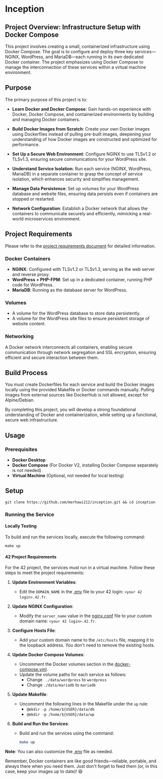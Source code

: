 # Inception

## Project Overview: Infrastructure Setup with Docker Compose

This project involves creating a small, containerized infrastructure using Docker Compose. The goal is to configure and deploy three key services—NGINX, WordPress, and MariaDB—each running in its own dedicated Docker container. The project emphasizes using Docker Compose to manage the interconnection of these services within a virtual machine environment.

## Purpose

The primary purpose of this project is to:

- **Learn Docker and Docker Compose**: Gain hands-on experience with Docker, Docker Compose, and containerized environments by building and managing Docker containers.
  
- **Build Docker Images from Scratch**: Create your own Docker images using Dockerfiles instead of pulling pre-built images, deepening your understanding of how Docker images are constructed and optimized for performance.

- **Set Up a Secure Web Environment**: Configure NGINX to use TLSv1.2 or TLSv1.3, ensuring secure communications for your WordPress site.

- **Understand Service Isolation**: Run each service (NGINX, WordPress, MariaDB) in a separate container to grasp the concept of service isolation, which enhances security and simplifies management.

- **Manage Data Persistence**: Set up volumes for your WordPress database and website files, ensuring data persists even if containers are stopped or restarted.

- **Network Configuration**: Establish a Docker network that allows the containers to communicate securely and efficiently, mimicking a real-world microservices environment.


## Project Requirements

Please refer to the [project requirements document](en.subject.pdf) for detailed information.

### Docker Containers

- **NGINX**: Configured with TLSv1.2 or TLSv1.3, serving as the web server and reverse proxy.
- **WordPress + PHP-FPM**: Set up in a dedicated container, running PHP code for WordPress.
- **MariaDB**: Running as the database server for WordPress.

### Volumes

- A volume for the WordPress database to store data persistently.
- A volume for the WordPress site files to ensure persistent storage of website content.

### Networking

A Docker network interconnects all containers, enabling secure communication through network segregation and SSL encryption, ensuring efficient and secure interaction between them.

## Build Process

You must create Dockerfiles for each service and build the Docker images locally using the provided Makefile or Docker commands manually. Pulling images from external sources like DockerHub is not allowed, except for Alpine/Debian.

By completing this project, you will develop a strong foundational understanding of Docker and containerization, while setting up a functional, secure web infrastructure.


## Usage

### Prerequisites

- **Docker Desktop**
- **Docker Compose** (For Docker V2, installing Docker Compose separately is not needed)
- **Virtual Machine** (Optional, not needed for local testing)
## Setup
```git clone https://github.com/merhawi212/inception.git && cd inception```
### Running the Service

#### Locally Testing

To build and run the services locally, execute the following command:

```make up ```

  


#### 42 Project Requirements

For the 42 project, the services must run in a virtual machine. Follow these steps to meet the project requirements:

1. **Update Environment Variables**:
   - Edit the `DOMAIN_NAME` in the [.env](srcs/.env) file to your 42 login: `<your 42 login>.42.fr`.

2. **Update NGINX Configuration**:
   - Modify the `server_name` value in the [nginx.conf](srcs/requirements/nginx/conf/nginx.conf) file to your custom domain name: `<your 42 login>.42.fr`.

3. **Configure Hosts File**:
   - Add your custom domain name to the `/etc/hosts` file, mapping it to the loopback address. You don't need to remove the existing hosts.

4. **Update Docker Compose Volumes**:
   - Uncomment the Docker volumes section in the [docker-compose.yml](srcs/docker-compose.yml).
   - Update the volume paths for each service as follows:
     - Change ` ./data/wordpress` to `wordpress`
     - Change `./data/mariadb` to `mariadb`

5. **Update Makefile**:
   - Uncomment the following lines in the Makefile under the `up` rule:
     - `@mkdir -p /home/${USER}/data/db`
     - `@mkdir -p /home/${USER}/data/wp`

6. **Build and Run the Services**:
   - Build and run the services using the command:
     ```bash
     make up
     ```

**Note**: You can also customize the [.env](srcs/.env) file as needed.

Remember, Docker containers are like good friends—reliable, portable, and always there when you need them. Just don't forget to feed them (or, in this case, keep your images up to date)! 😄